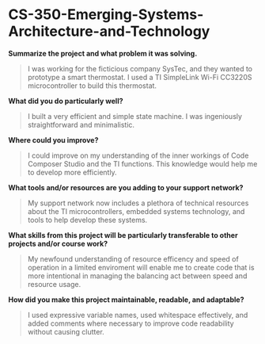 # CS-350-Emerging-Systems-Architecture-and-Technology

**Summarize the project and what problem it was solving.**

> I was working for the ficticious company SysTec, and they wanted to prototype a smart thermostat. I used a TI SimpleLink Wi-Fi CC3220S microcontroller to build this thermostat.

**What did you do particularly well?**

> I built a very efficient and simple state machine. I was ingeniously straightforward and minimalistic.

**Where could you improve?**

> I could improve on my understanding of the inner workings of Code Composer Studio and the TI functions. This knowledge would help me to develop more efficiently.

**What tools and/or resources are you adding to your support network?**

> My support network now includes a plethora of technical resources about the TI microcontrollers, embedded systems technology, and tools to help develop these systems.

**What skills from this project will be particularly transferable to other projects and/or course work?**

> My newfound understanding of resource efficency and speed of operation in a limited enviroment will enable me to create code that is more intentional in managing the balancing act between speed and resource usage.

**How did you make this project maintainable, readable, and adaptable?**

> I used expressive variable names, used whitespace effectively, and added comments where necessary to improve code readability without causing clutter.
